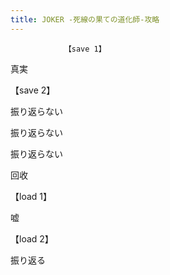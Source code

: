 ```yaml
---
title: JOKER -死線の果ての道化師-攻略
---
```


                【save 1】

真実

【save 2】

振り返らない

振り返らない

振り返らない



回收



【load 1】

嘘



【load 2】

振り返る


              
